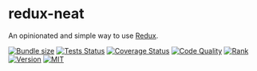 # redux-neat

An opinionated and simple way to use [Redux](https://redux.js.org/).

[![Bundle size](https://img.shields.io/bundlephobia/minzip/redux-neat?style=flat-square)](https://bundlephobia.com/result?p=redux-neat)
[![Tests Status](https://img.shields.io/github/workflow/status/webneat/redux-neat/Tests?style=flat-square)](https://github.com/webneat/redux-neat/actions?query=workflow:"Tests")
[![Coverage Status](https://img.shields.io/coveralls/github/webNeat/redux-neat/master?style=flat-square)](https://coveralls.io/github/webNeat/redux-neat?branch=master)
[![Code Quality](https://img.shields.io/lgtm/grade/javascript/github/webNeat/redux-neat?style=flat-square)](https://lgtm.com/projects/g/webNeat/redux-neat/context:javascript)
[![Rank](https://img.shields.io/librariesio/sourcerank/npm/redux-neat?style=flat-square)](https://libraries.io/npm/redux-neat)
[![Version](https://img.shields.io/npm/v/redux-neat?style=flat-square)](https://www.npmjs.com/package/redux-neat)
[![MIT](https://img.shields.io/npm/l/redux-neat?style=flat-square)](LICENSE)

